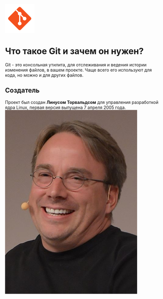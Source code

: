 ![Git](icons8-git-96.png)
 # Что такое Git и зачем он нужен?

Git - это консольная утилита, для отслеживания и ведения истории
изменения файлов, в вашем проекте. Чаще всего его используют
для кода, но можно и для других файлов.

## Создатель

Проект был создан __Линусом Торвальдсом__ для управления разработкой ядра Linux, первая версия выпущена 7 апреля 2005 года. 
![Линус Торвальдс](Linus_Torvalds_03_(cropped).jpg)

